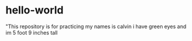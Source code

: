 # hello-world
"This repository is for practicing 
my names is calvin i have green eyes and im 5 foot 9 inches tall
